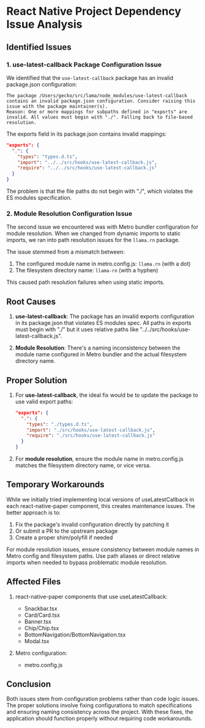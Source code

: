 # React Native Project Dependency Issue Analysis

## Identified Issues

### 1. use-latest-callback Package Configuration Issue
We identified that the `use-latest-callback` package has an invalid package.json configuration:

```
The package /Users/gecko/src/lama/node_modules/use-latest-callback contains an invalid package.json configuration. Consider raising this issue with the package maintainer(s).
Reason: One or more mappings for subpaths defined in "exports" are invalid. All values must begin with "./". Falling back to file-based resolution.
```

The exports field in its package.json contains invalid mappings:
```json
"exports": {
  ".": {
    "types": "types.d.ts",
    "import": "../../src/hooks/use-latest-callback.js",
    "require": "../../src/hooks/use-latest-callback.js"
  }
}
```

The problem is that the file paths do not begin with "./", which violates the ES modules specification.

### 2. Module Resolution Configuration Issue
The second issue we encountered was with Metro bundler configuration for module resolution. When we changed from dynamic imports to static imports, we ran into path resolution issues for the `llama.rn` package.

The issue stemmed from a mismatch between:
1. The configured module name in metro.config.js: `llama.rn` (with a dot)
2. The filesystem directory name: `llama-rn` (with a hyphen)

This caused path resolution failures when using static imports.

## Root Causes

1. **use-latest-callback**: The package has an invalid exports configuration in its package.json that violates ES modules spec. All paths in exports must begin with "./" but it uses relative paths like "../../src/hooks/use-latest-callback.js".

2. **Module Resolution**: There's a naming inconsistency between the module name configured in Metro bundler and the actual filesystem directory name.

## Proper Solution

1. For **use-latest-callback**, the ideal fix would be to update the package to use valid export paths:
   ```json
   "exports": {
     ".": {
       "types": "./types.d.ts",
       "import": "./src/hooks/use-latest-callback.js",
       "require": "./src/hooks/use-latest-callback.js"
     }
   }
   ```

2. For **module resolution**, ensure the module name in metro.config.js matches the filesystem directory name, or vice versa.

## Temporary Workarounds

While we initially tried implementing local versions of useLatestCallback in each react-native-paper component, this creates maintenance issues. The better approach is to:

1. Fix the package's invalid configuration directly by patching it
2. Or submit a PR to the upstream package
3. Create a proper shim/polyfill if needed

For module resolution issues, ensure consistency between module names in Metro config and filesystem paths. Use path aliases or direct relative imports when needed to bypass problematic module resolution.

## Affected Files

1. react-native-paper components that use useLatestCallback:
   - Snackbar.tsx
   - Card/Card.tsx
   - Banner.tsx
   - Chip/Chip.tsx
   - BottomNavigation/BottomNavigation.tsx
   - Modal.tsx

2. Metro configuration:
   - metro.config.js

## Conclusion

Both issues stem from configuration problems rather than code logic issues. The proper solutions involve fixing configurations to match specifications and ensuring naming consistency across the project. With these fixes, the application should function properly without requiring code workarounds. 